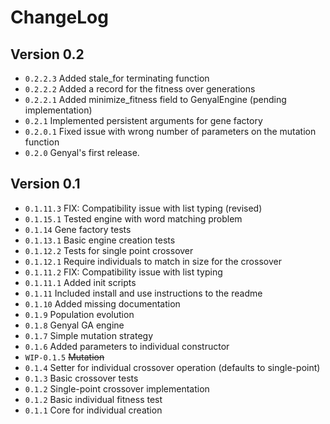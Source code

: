# ChangeLog

## Version 0.2

- ``0.2.2.3``   Added stale_for terminating function
- ``0.2.2.2``   Added a record for the fitness over generations
- ``0.2.2.1``   Added minimize_fitness field to GenyalEngine (pending implementation) 
- ``0.2.1`` Implemented persistent arguments for gene factory 
- ``0.2.0.1``   Fixed issue with wrong number of parameters on the mutation function
- ``0.2.0`` Genyal's first release.

## Version 0.1

- ``0.1.11.3`` FIX: Compatibility issue with list typing (revised) 
- ``0.1.15.1`` Tested engine with word matching problem
- ``0.1.14`` Gene factory tests
- ``0.1.13.1`` Basic engine creation tests
- ``0.1.12.2`` Tests for single point crossover
- ``0.1.12.1`` Require individuals to match in size for the crossover
- ``0.1.11.2`` FIX: Compatibility issue with list typing 
- ``0.1.11.1`` Added init scripts
- ``0.1.11`` Included install and use instructions to the readme
- ``0.1.10`` Added missing documentation
- ``0.1.9`` Population evolution
- ``0.1.8`` Genyal GA engine
- ``0.1.7`` Simple mutation strategy
- ``0.1.6`` Added parameters to individual constructor
- ``WIP-0.1.5`` ~~Mutation~~
- ``0.1.4`` Setter for individual crossover operation (defaults to single-point)
- ``0.1.3`` Basic crossover tests
- ``0.1.2`` Single-point crossover implementation
- ``0.1.2`` Basic individual fitness test
- ``0.1.1`` Core for individual creation
